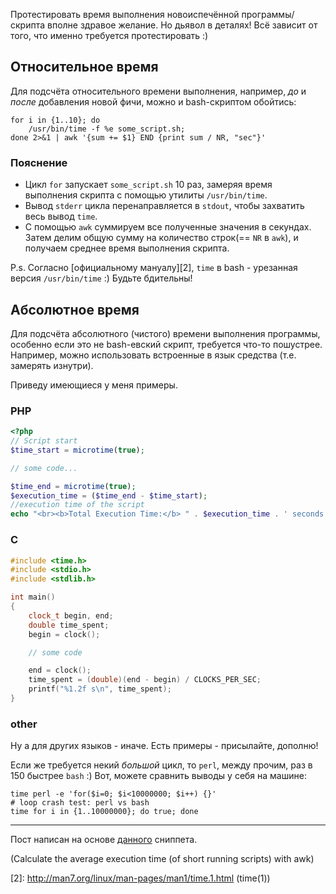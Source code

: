 <!--
Title: Как посчитать среднее время выполнения программы?
Description: В этой короткой статье я расскажу о возможном способе подсчёта времени выполнения программы.
Tags: php, C, bash, development
Date: 2013/10/26
-->

Протестировать время выполнения новоиспечённой программы/скрипта вполне здравое желание.
Но дьявол в деталях! Всё зависит от того, что именно требуется протестировать :) <!--cut-here-->



## Относительное время 

Для подсчёта относительного времени выполнения, например,
*до* и *после* добавления новой фичи,
можно и bash-скриптом обойтись:

    for i in {1..10}; do
        /usr/bin/time -f %e some_script.sh;
    done 2>&1 | awk '{sum += $1} END {print sum / NR, "sec"}'



### Пояснение

* Цикл `for` запускает `some_script.sh` 10 раз, замеряя время выполнения скрипта с помощью утилиты `/usr/bin/time`.
* Вывод `stderr` цикла перенаправляется в `stdout`, чтобы захватить весь вывод `time`.
* С помощью `awk` суммируем все полученные значения в секундах. Затем делим общую сумму на количество строк(== `NR` в `awk`), и получаем среднее время выполнения скрипта.

P.s. Согласно [официальному мануалу][2], `time` в bash - урезанная версия `/usr/bin/time` :)
Будьте бдительны!



## Абсолютное время

Для подсчёта абсолютного (чистого) времени выполнения программы,
особенно если это не bash-евский скрипт,
требуется что-то пошустрее. Например, можно использовать встроенные в язык средства
(т.е. замерять изнутри). 

Приведу имеющиеся у меня примеры.

### PHP



```php
<?php
// Script start
$time_start = microtime(true);

// some code...

$time_end = microtime(true);
$execution_time = ($time_end - $time_start);
//execution time of the script
echo "<br><b>Total Execution Time:</b> " . $execution_time . ' seconds';
```


### C

```cpp
#include <time.h>
#include <stdio.h>
#include <stdlib.h>

int main()
{
    clock_t begin, end;
    double time_spent;
    begin = clock();

    // some code

    end = clock();
    time_spent = (double)(end - begin) / CLOCKS_PER_SEC;
    printf("%1.2f s\n", time_spent);
}
```

### other

Ну а для других языков - иначе. Есть примеры - присылайте, дополню!

Если же требуется некий *большой* цикл, 
то `perl`, между прочим, раз в 150 быстрее `bash` :) 
Вот, можете сравнить выводы у себя на машине:

    time perl -e 'for($i=0; $i<10000000; $i++) {}'
    # loop crash test: perl vs bash 
    time for i in {1..10000000}; do true; done

---

Пост написан на основе [данного][1] сниппета.

[1]: http://www.bashoneliners.com/oneliners/oneliner/48/
(Calculate the average execution time (of short running scripts) with awk)

[2]: http://man7.org/linux/man-pages/man1/time.1.html (time(1))
